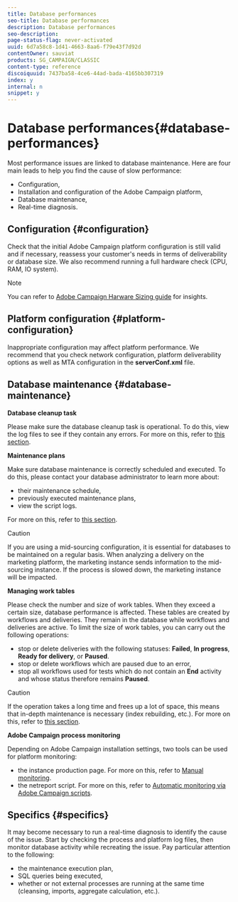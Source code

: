```yaml
---
title: Database performances
seo-title: Database performances
description: Database performances
seo-description: 
page-status-flag: never-activated
uuid: 6d7a58c8-1d41-4663-8aa6-f79e43f7d92d
contentOwner: sauviat
products: SG_CAMPAIGN/CLASSIC
content-type: reference
discoiquuid: 7437ba58-4ce6-44ad-bada-4165bb307319
index: y
internal: n
snippet: y
---
```


# Database performances{#database-performances}

Most performance issues are linked to database maintenance. Here are four main leads to help you find the cause of slow performance:

* Configuration,
* Installation and configuration of the Adobe Campaign platform,
* Database maintenance,
* Real-time diagnosis.

## Configuration {#configuration}

Check that the initial Adobe Campaign platform configuration is still valid and if necessary, reassess your customer's needs in terms of deliverability or database size. We also recommend running a full hardware check (CPU, RAM, IO system).

>[!NOTE]
>
>You can refer to [Adobe Campaign Harware Sizing guide](https://helpx.adobe.com/campaign/kb/hardware-sizing-guide.html) for insights.

## Platform configuration {#platform-configuration}

Inappropriate configuration may affect platform performance. We recommend that you check network configuration, platform deliverability options as well as MTA configuration in the **serverConf.xml** file.

## Database maintenance {#database-maintenance}

**Database cleanup task**

Please make sure the database cleanup task is operational. To do this, view the log files to see if they contain any errors. For more on this, refer to [this section](../../production/using/database-cleanup-workflow.md).

**Maintenance plans**

Make sure database maintenance is correctly scheduled and executed. To do this, please contact your database administrator to learn more about:

* their maintenance schedule,
* previously executed maintenance plans,
* view the script logs.

For more on this, refer to [this section](../../production/using/recommendations.md).

>[!CAUTION]
>
>If you are using a mid-sourcing configuration, it is essential for databases to be maintained on a regular basis. When analyzing a delivery on the marketing platform, the marketing instance sends information to the mid-sourcing instance. If the process is slowed down, the marketing instance will be impacted.

**Managing work tables**

Please check the number and size of work tables. When they exceed a certain size, database performance is affected. These tables are created by workflows and deliveries. They remain in the database while workflows and deliveries are active. To limit the size of work tables, you can carry out the following operations:

* stop or delete deliveries with the following statuses: **Failed**, **In progress**, **Ready for delivery**, or **Paused**. 
* stop or delete workflows which are paused due to an error,
* stop all workflows used for tests which do not contain an **End** activity and whose status therefore remains **Paused**.

>[!CAUTION]
>
>If the operation takes a long time and frees up a lot of space, this means that in-depth maintenance is necessary (index rebuilding, etc.). For more on this, refer to [this section](../../production/using/recommendations.md).

**Adobe Campaign process monitoring**

Depending on Adobe Campaign installation settings, two tools can be used for platform monitoring:

* the instance production page. For more on this, refer to [Manual monitoring](../../production/using/database-performances.md#manual-monitoring). 
* the netreport script. For more on this, refer to [Automatic monitoring via Adobe Campaign scripts](../../production/using/database-performances.md#automatic-monitoring-via-adobe-campaign-scripts).

## Specifics {#specifics}

It may become necessary to run a real-time diagnosis to identify the cause of the issue. Start by checking the process and platform log files, then monitor database activity while recreating the issue. Pay particular attention to the following:

* the maintenance execution plan,
* SQL queries being executed,
* whether or not external processes are running at the same time (cleansing, imports, aggregate calculation, etc.).

